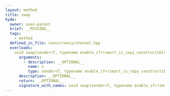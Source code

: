 ```yaml
---
layout: method
title: swap
hyde:
  owner: sean-parent
  brief: __MISSING__
  tags:
    - method
  defined_in_file: concurrency/channel.hpp
  overloads:
    void swap(sender<T, typename enable_if<!smart_is_copy_constructible_v<T>, void>::type> &):
      arguments:
        - description: __OPTIONAL__
          name: x
          type: sender<T, typename enable_if<!smart_is_copy_constructible_v<T>, void>::type> &
      description: __OPTIONAL__
      return: __OPTIONAL__
      signature_with_names: void swap(sender<T, typename enable_if<!smart_is_copy_constructible_v<T>, void>::type> & x)
---
```

